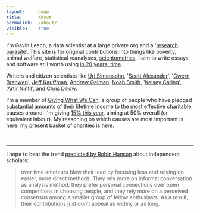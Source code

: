 ```yaml
---
layout: 	page
title: 		About
permalink:	/about/
visible:	true
---
```



I'm Gavin Leech, a data scientist at a large private org and a '[research parasite][Parasite]'. This site is for original contributions into things like poverty, animal welfare, statistical reanalyses, [scientometrics][Sciento]. I aim to write essays and software still worth using [in 20 years' time][LongContentIsLong].


Writers and citizen scientists like [Uri Simonsohn][Colada], '[Scott Alexander](http://slatestarcodex.com/)', '[Gwern Branwen](https://gwern.net)', [Jeff Kauffman](https://www.jefftk.com/index), [Andrew Gelman](http://andrewgelman.com/), [Noah Smith](noahpinionblog.blogspot.co.uk/), '[Kelsey Caring](http://theunitofcaring.tumblr.com/)', '[Artir Nintil](https://nintil.com/)', and [Chris Dillow](http://stumblingandmumbling.typepad.com/).



I'm a member of [Giving What We Can][GWWC], a group of people who have pledged substantial amounts of their lifetime income to the most effective charitable causes around. I'm giving [15% this year][MyGiving], aiming at 50% overall (or equivalent labour). My reasoning on which causes are most important is <span data-toggle="tooltip" title="Forthcoming">here</span>; my present basket of charities is <span data-toggle="tooltip" title="Forthcoming">here</span>. 

<br>

---

I hope to beat the trend [predicted by Robin Hanson][Doom] about independent scholars:

> over time amateurs blow their lead by focusing less and relying on easier, more direct methods. They rely more on informal conversation as analysis method, they prefer personal connections over open competitions in choosing people, and they rely more on a perceived consensus among a smaller group of fellow enthusiasts. As a result, their contributions just don’t appeal as widely or as long.

<br><br>


[Parasite]:				http://blogs.sciencemag.org/pipeline/archives/2016/01/22/attack-of-the-research-parasites
[Sciento]:				https://en.wikipedia.org/wiki/Scientometrics
[LongContentIsLong]:	http://www.gwern.net/About#long-content
[Colada]:				http://datacolada.org/
[GWWC]:					https://www.givingwhatwecan.org/
[MyGiving]:				https://www.givingwhatwecan.org/igivedisplay?publicid=7778&publicauth=747719919
[Doom]:					http://www.overcomingbias.com/2016/12/chip-away-at-hard-problems.html